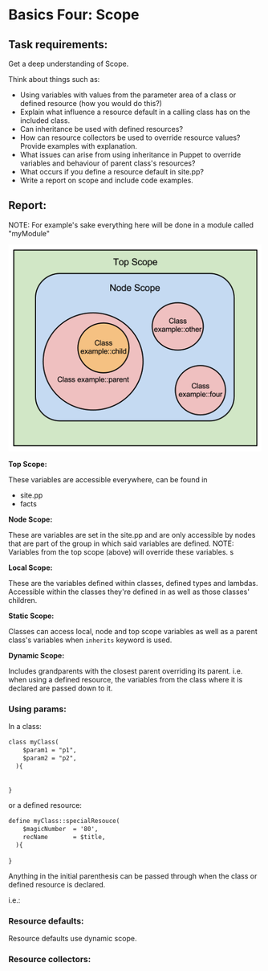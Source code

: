 # Basics Four: Scope

## Task requirements:

Get a deep understanding of Scope.

Think about things such as:

- Using variables with values from the parameter area of a class or defined resource (how you would do this?)
- Explain what influence a resource default in a calling class has on the included class.
- Can inheritance be used with defined resources?
- How can resource collectors be used to override resource values?  Provide examples with explanation.
- What issues can arise from using inheritance in Puppet to override variables and behaviour of parent class's resources?
- What occurs if you define a resource default in site.pp?
- Write a report on scope and include code examples.


## Report:

NOTE: For example's sake everything here will be done in a module called "myModule"

![Puppet Scope](/basics_four_images/scope.png)

**Top Scope:**

These variables are accessible everywhere, can be found in
- site.pp
- facts

**Node Scope:**

These are variables are set in the site.pp and are only accessible by nodes that are part of the group in which said variables are defined.
NOTE: Variables from the top scope (above) will override these variables.  s

**Local Scope:**

These are the variables defined within classes, defined types and lambdas. Accessible within the classes they're defined in as well as those classes' children.


**Static Scope:**

Classes can access local, node and top scope variables as well as a parent class's variables when `inherits` keyword is used.

**Dynamic Scope:**

Includes grandparents with the closest parent overriding its parent. i.e. when using a defined resource, the variables from the class where it is declared are passed down to it.

### Using params:

In a class:
```
class myClass(
    $param1 = "p1",
    $param2 = "p2",
  ){


}
```

or a defined resource:
```
define myClass::specialResouce(
    $magicNumber  = '80',
    recName       = $title,
  ){

}
```

Anything in the initial parenthesis can be passed through when the class or defined resource is declared.

i.e.:

### Resource defaults:

Resource defaults use dynamic scope.

### Resource collectors:

